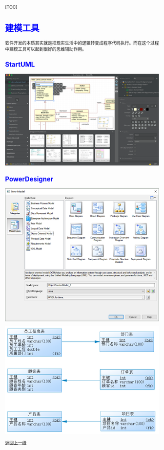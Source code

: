 [TOC]

# <span style="color:blue;font-weight:bold;">建模工具</span>

软件开发的本质其实就是把现实生活中的逻辑转变成程序代码执行。而在这个过程中建模工具可以起到很好的思维辅助作用。



## <span style="color:blue;font-weight:bold;">StartUML</span>

![images](images/019.png)



## <span style="color:blue;font-weight:bold;">PowerDesigner</span>

![images](images/020.png)

![images](images/021.png)



[返回上一级](../index.html)